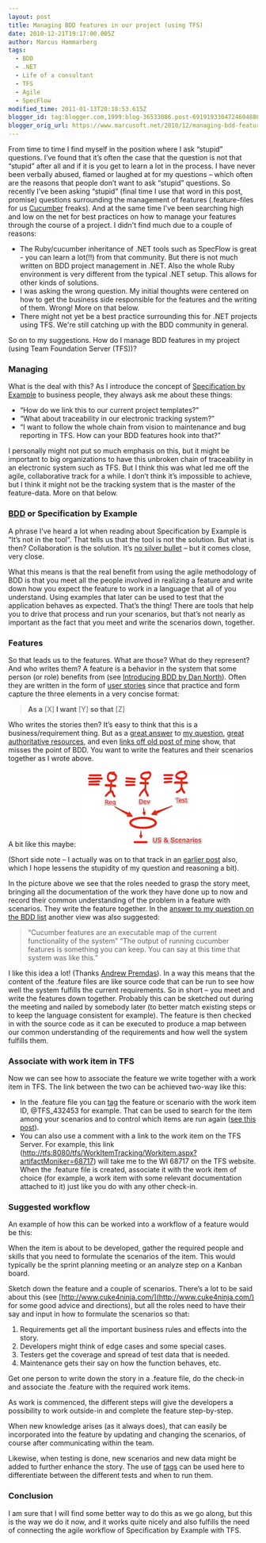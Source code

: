 ```yaml
---
layout: post
title: Managing BDD features in our project (using TFS)
date: 2010-12-21T19:17:00.005Z
author: Marcus Hammarberg
tags:
  - BDD
  - .NET
  - Life of a consultant
  - TFS
  - Agile
  - SpecFlow
modified_time: 2011-01-13T20:18:53.615Z
blogger_id: tag:blogger.com,1999:blog-36533086.post-6919193304724604886
blogger_orig_url: https://www.marcusoft.net/2010/12/managing-bdd-features-in-your-project.html
---
```


From time to time I find myself in the position where I ask “stupid” questions. I’ve found that it’s often the case that the question is not that “stupid” after all and if it is you get to learn a lot in the process. I have never been verbally abused, flamed or laughed at for my questions – which often are the reasons that people don’t want to ask “stupid” questions. So recently I’ve been asking “stupid” (final time I use that word in this post, promise) questions surrounding the management of features (.feature-files for us [Cucumber](https://github.com/aslakhellesoy/cucumber/wiki/) freaks). And at the same time I've been searching high and low on the net for best practices on how to manage your features through the course of a project. I didn't find much due to a couple of reasons:

- The Ruby/cucumber inheritance of .NET tools such as SpecFlow is great - you can learn a lot(!!) from that community. But there is not much written on BDD project management in .NET. Also the whole Ruby environment is very different from the typical .NET setup. This allows for other kinds of solutions.
- I was asking the wrong question. My initial thoughts were centered on how to get the business side responsible for the features and the writing of them. Wrong! More on that below.
- There might not yet be a best practice surrounding this for .NET projects using TFS. We're still catching up with the BDD community in general.

So on to my suggestions. How do I manage BDD features in my project (using Team Foundation Server (TFS))?

### Managing

What is the deal with this? As I introduce the concept of [Specification by Example](http://specificationbyexample.com/) to business people, they always ask me about these things:

- “How do we link this to our current project templates?”
- “What about traceability in our electronic tracking system?”
- “I want to follow the whole chain from vision to maintenance and bug reporting in TFS. How can your BDD features hook into that?”

I personally might not put so much emphasis on this, but it might be important to big organizations to have this unbroken chain of traceability in an electronic system such as TFS. But I think this was what led me off the agile, collaborative track for a while. I don’t think it’s impossible to achieve, but I think it might not be the tracking system that is the master of the feature-data. More on that below.

### [BDD](http://en.wikipedia.org/wiki/Behavior_Driven_Development) or Specification by Example

A phrase I’ve heard a lot when reading about Specification by Example is “It’s not in the tool”. That tells us that the tool is not the solution. But what is then? Collaboration is the solution. It’s [no silver bullet](http://en.wikipedia.org/wiki/No_Silver_Bullet) – but it comes close, very close.

What this means is that the real benefit from using the agile methodology of BDD is that you meet all the people involved in realizing a feature and write down how you expect the feature to work in a language that all of you understand. Using examples that later can be used to test that the application behaves as expected. That’s the thing! There are tools that help you to drive that process and run your scenarios, but that’s not nearly as important as the fact that you meet and write the scenarios down, together.

### Features

So that leads us to the features. What are those? What do they represent? And who writes them? A feature is a behavior in the system that some person (or role) benefits from (see [Introducing BDD by Dan North](http://blog.dannorth.net/introducing-bdd/)). Often they are written in the form of [user stories](http://en.wikipedia.org/wiki/User_story) since that practice and form capture the three elements in a very concise format:

> **As a** [X]
> **I want** [Y]
> **so that** [Z]

Who writes the stories then? It’s easy to think that this is a business/requirement thing. But as a [great answer](http://groups.google.com/group/behaviordrivendevelopment/msg/e8b983ae5b433b99) to [my question](http://groups.google.com/group/behaviordrivendevelopment/browse_thread/thread/c75ec1255a34a5a6/e8b983ae5b433b99?#e8b983ae5b433b99?), [great authoritative resources](http://cuke4ninja.com/sec_collaborative_feature_files.html), and even [links off old post of mine](http://blog.jonasbandi.net/2010/05/bdd-antipattern-business-readable-but.html) show, that misses the point of BDD. You want to write the features and their scenarios together as I wrote above.

A bit like this maybe:
![specification workshop](/img/specws.jpg)

(Short side note – I actually was on to that track in an [earlier post](https://www.marcusoft.net/2010/08/story-on.html) also, which I hope lessens the stupidity of my question and reasoning a bit).

In the picture above we see that the roles needed to grasp the story meet, bringing all the documentation of the work they have done up to now and record their common understanding of the problem in a feature with scenarios. They write the feature together. In the [answer to my question on the BDD list](http://groups.google.com/group/behaviordrivendevelopment/msg/e8b983ae5b433b99) another view was also suggested:

> “Cucumber features are an executable map of the current functionality of the system”
> “The output of running cucumber features is something you can keep. You can say at this time that system was like this.”

I like this idea a lot! (Thanks [Andrew Premdas](http://blog.andrew.premdas.org/)). In a way this means that the content of the .feature files are like source code that can be run to see how well the system fulfills the current requirements. So in short – you meet and write the features down together. Probably this can be sketched out during the meeting and nailed by somebody later (to better match existing steps or to keep the language consistent for example). The feature is then checked in with the source code as it can be executed to produce a map between our common understanding of the requirements and how well the system fulfills them.

### Associate with work item in TFS

Now we can see how to associate the feature we write together with a work item in TFS. The link between the two can be achieved two-way like this:

- In the .feature file you can [tag](https://www.marcusoft.net/2010/12/using-tags-in-specflow-features.html) the feature or scenario with the work item ID, @TFS_432453 for example. That can be used to search for the item among your scenarios and to control which items are run again ([see this post](https://www.marcusoft.net/2010/12/using-tags-in-specflow-features.html)).
- You can also use a comment with a link to the work item on the TFS Server. For example, this link ([http://tfs:8080/tfs/WorkItemTracking/Workitem.aspx?artifactMoniker=68717](http://tfs:8080/tfs/WorkItemTracking/Workitem.aspx?artifactMoniker=68717)) will take me to the WI 68717 on the TFS website. When the .feature file is created, associate it with the work item of choice (for example, a work item with some relevant documentation attached to it) just like you do with any other check-in.

### Suggested workflow

An example of how this can be worked into a workflow of a feature would be this:

When the item is about to be developed, gather the required people and skills that you need to formulate the scenarios of the item. This would typically be the sprint planning meeting or an analyze step on a Kanban board.

Sketch down the feature and a couple of scenarios. There’s a lot to be said about this (see [http://www.cuke4ninja.com/](http://www.cuke4ninja.com/) for some good advice and directions), but all the roles need to have their say and input in how to formulate the scenarios so that:

1. Requirements get all the important business rules and effects into the story.
2. Developers might think of edge cases and some special cases.
3. Testers get the coverage and spread of test data that is needed.
4. Maintenance gets their say on how the function behaves, etc.

Get one person to write down the story in a .feature file, do the check-in and associate the .feature with the required work items.

As work is commenced, the different steps will give the developers a possibility to work outside-in and complete the feature step-by-step.

When new knowledge arises (as it always does), that can easily be incorporated into the feature by updating and changing the scenarios, of course after communicating within the team.

Likewise, when testing is done, new scenarios and new data might be added to further enhance the story. The use of [tags](https://www.marcusoft.net/2010/12/using-tags-in-specflow-features.html) can be used here to differentiate between the different tests and when to run them.

### Conclusion

I am sure that I will find some better way to do this as we go along, but this is the way we do it now, and it works quite nicely and also fulfills the need of connecting the agile workflow of Specification by Example with TFS.
